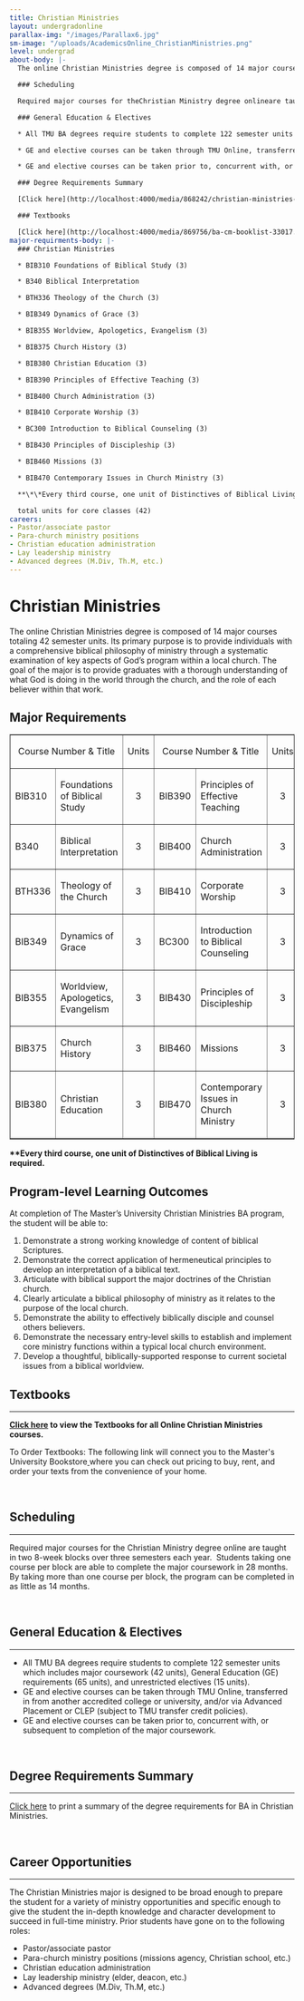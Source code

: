 ```yaml
---
title: Christian Ministries
layout: undergradonline
parallax-img: "/images/Parallax6.jpg"
sm-image: "/uploads/AcademicsOnline_ChristianMinistries.png"
level: undergrad
about-body: |-
  The online Christian Ministries degree is composed of 14 major courses totaling 42 semester units. Its primary purpose is to provide individuals with a comprehensive biblical philosophy of ministry through a systematic examination of key aspects of God’s program within a local church. The goal of the major is to provide graduates with a thorough understanding of what God is doing in the world through the church, and the role of each believer within that work.

  ### Scheduling

  Required major courses for theChristian Ministry degree onlineare taught in two 8-week blocks over three semesters each year. Students taking one course per block are able to complete the major coursework in 28 months. By taking more than one course per block, the program can be completed in as little as 14 months.

  ### General Education & Electives

  * All TMU BA degrees require students to complete 122 semester units which includes major coursework (42 units), General Education (GE) requirements (65 units), and unrestricted electives (15 units).

  * GE and elective courses can be taken through TMU Online, transferred in from another accredited college or university, and/or via Advanced Placement or CLEP (subject to TMU transfer credit policies).

  * GE and elective courses can be taken prior to, concurrent with, or subsequent to completion of the major coursework.

  ### Degree Requirements Summary

  [Click here](http://localhost:4000/media/868242/christian-ministries-dcp-online-cm_tmu.pdf "Christian Ministries - DCP Online CM_TMU.pdf")to print a summary of the degree requirements for BA in Christian Ministries.

  ### Textbooks

  [Click here](http://localhost:4000/media/869756/ba-cm-booklist-33017.pdf "BA-CM Booklist 3.30.17.pdf (1)") to view the Textbooks for all Online Christian Ministries courses.
major-requirments-body: |-
  ### Christian Ministries

  * BIB310 Foundations of Biblical Study (3)

  * B340 Biblical Interpretation

  * BTH336 Theology of the Church (3)

  * BIB349 Dynamics of Grace (3)

  * BIB355 Worldview, Apologetics, Evangelism (3)

  * BIB375 Church History (3)

  * BIB380 Christian Education (3)

  * BIB390 Principles of Effective Teaching (3)

  * BIB400 Church Administration (3)

  * BIB410 Corporate Worship (3)

  * BC300 Introduction to Biblical Counseling (3)

  * BIB430 Principles of Discipleship (3)

  * BIB460 Missions (3)

  * BIB470 Contemporary Issues in Church Ministry (3)

  **\*\*Every third course, one unit of Distinctives of Biblical Living is required.**

  total units for core classes (42)
careers:
- Pastor/associate pastor
- Para-church ministry positions
- Christian education administration
- Lay leadership ministry
- Advanced degrees (M.Div, Th.M, etc.)
---
```


<h1><span>Christian Ministries</span></h1>
<p>The online Christian Ministries degree is composed of 14 major courses totaling 42 semester units. Its primary purpose is to provide individuals with a comprehensive biblical philosophy of ministry through a systematic examination of key aspects of God’s program within a local church. The goal of the major is to provide graduates with a thorough understanding of what God is doing in the world through the church, and the role of each believer within that work.</p>
<h2>Major Requirements</h2>
<table border="1" cellspacing="0" cellpadding="5" width="100%">
<tbody>
<tr>
<td colspan="2">
<p align="center"><span>Course Number &amp; Title</span></p>
</td>
<td>
<p align="center"><span>Units</span></p>
</td>
<td colspan="2">
<p align="center"><span>Course Number &amp; Title</span></p>
</td>
<td>
<p align="center"><span>Units</span></p>
</td>
</tr>
<tr>
<td>
<p>BIB310</p>
</td>
<td>
<p>Foundations of Biblical Study</p>
</td>
<td>
<p align="center">3</p>
</td>
<td>
<p>BIB390</p>
</td>
<td>
<p>Principles of Effective Teaching</p>
</td>
<td>
<p align="center">3</p>
</td>
</tr>
<tr>
<td>
<p>B340</p>
</td>
<td>Biblical Interpretation</td>
<td>
<p style="text-align: center;">3</p>
</td>
<td>
<p>BIB400</p>
</td>
<td>
<p style="text-align: left;" align="center">Church Administration</p>
</td>
<td style="text-align: center;">3</td>
</tr>
<tr>
<td>
<p>BTH336</p>
</td>
<td>
<p>Theology of the Church</p>
</td>
<td>
<p align="center">3</p>
</td>
<td>
<p>BIB410</p>
</td>
<td>
<p>Corporate Worship</p>
</td>
<td>
<p align="center">3</p>
</td>
</tr>
<tr>
<td>
<p>BIB349</p>
</td>
<td>
<p>Dynamics of Grace</p>
</td>
<td>
<p align="center">3</p>
</td>
<td>
<p>BC300</p>
</td>
<td>
<p>Introduction to Biblical Counseling</p>
</td>
<td>
<p align="center">3</p>
</td>
</tr>
<tr>
<td>
<p>BIB355</p>
</td>
<td>
<p>Worldview, Apologetics, Evangelism</p>
</td>
<td>
<p align="center">3</p>
</td>
<td>
<p>BIB430</p>
</td>
<td>
<p>Principles of Discipleship</p>
</td>
<td>
<p align="center">3</p>
</td>
</tr>
<tr>
<td>
<p>BIB375</p>
</td>
<td>
<p>Church History</p>
</td>
<td>
<p align="center">3</p>
</td>
<td>
<p>BIB460</p>
</td>
<td>
<p>Missions</p>
</td>
<td>
<p align="center">3</p>
</td>
</tr>
<tr>
<td>
<p>BIB380</p>
</td>
<td>
<p>Christian Education</p>
</td>
<td>
<p align="center">3</p>
</td>
<td>
<p>BIB470</p>
</td>
<td>
<p>Contemporary Issues in Church Ministry</p>
</td>
<td>
<p align="center">3</p>
</td>
</tr>
</tbody>
</table>
<p><strong>**Every third course, one unit of Distinctives of Biblical Living is required.</strong></p>
<h2>Program-level Learning Outcomes</h2>
<p>At completion of The Master’s University Christian Ministries BA program, the student will be able to:</p>
<ol>
<li>Demonstrate a strong working knowledge of content of biblical Scriptures.</li>
<li>Demonstrate the correct application of hermeneutical principles to develop an interpretation of a biblical text.</li>
<li>Articulate with biblical support the major doctrines of the Christian church.</li>
<li>Clearly articulate a biblical philosophy of ministry as it relates to the purpose of the local church.</li>
<li>Demonstrate the ability to effectively biblically disciple and counsel others believers.</li>
<li>Demonstrate the necessary entry-level skills to establish and implement core ministry functions within a typical local church environment.</li>
<li>Develop a thoughtful, biblically-supported response to current societal issues from a biblical worldview.</li>
</ol>
<p><span style="color: #99aece; font-family: 'Century Gothic', Helvetica, Arial, sans-serif; font-size: 19px; line-height: 23px;"><span style="color: #99aece; font-family: 'Century Gothic', Helvetica, Arial, sans-serif; font-size: 19px; line-height: 23px;"><span style="color: #616161; font-family: Raleway, sans-serif; font-size: 22px; font-weight: 800; line-height: 28px;"> <!--StartFragment--></span></span></span></p>
<h2>Textbooks</h2>
<div><hr /></div>
<p style="text-align: left;"><strong><a href="/media/869756/ba-cm-booklist-33017.pdf" title="BA-CM Booklist 3.30.17.pdf (1)">Click here</a> to view the Textbooks for all Online Christian Ministries courses.</strong></p>
<p>To Order Textbooks: The following link will connect you to the Master's University Bookstore<a href="http://www.cbamatthews.com/masterscoll/buy_main.asp"> </a>where you can check out pricing to buy, rent, and order your texts from the convenience of your home.</p>
<p> </p>
<p><span style="color: #99aece; font-family: 'Century Gothic', Helvetica, Arial, sans-serif; font-size: 19px; line-height: 23px;"><span style="color: #99aece; font-family: 'Century Gothic', Helvetica, Arial, sans-serif; font-size: 19px; line-height: 23px;"><span style="color: #616161; font-family: Raleway, sans-serif; font-size: 22px; font-weight: 800; line-height: 28px;"> <!--StartFragment--></span></span></span></p>
<h2>Scheduling</h2>
<div><hr /></div>
<p>Required major courses for the <span>Christian Ministry degree online</span> are taught in two 8-week blocks over three semesters each year.  Students taking one course per block are able to complete the major coursework in 28 months.  By taking more than one course per block, the program can be completed in as little as 14 months.</p>
<p> </p>
<p><span style="color: #616161; font-family: Raleway, sans-serif; font-size: 22px; font-weight: 800; line-height: 28px;"> <!--StartFragment--></span></p>
<h2>General Education &amp; Electives</h2>
<div><hr /></div>
<ul>
<li>All TMU BA degrees require students to complete 122 semester units which includes major coursework (42 units), General Education (GE) requirements (65 units), and unrestricted electives (15 units).</li>
<li>GE and elective courses can be taken through TMU Online, transferred in from another accredited college or university, and/or via Advanced Placement or CLEP (subject to TMU transfer credit policies).</li>
<li>GE and elective courses can be taken prior to, concurrent with, or subsequent to completion of the major coursework.</li>
</ul>
<p> </p>
<h2>Degree Requirements Summary</h2>
<div><hr /></div>
<p><a href="/media/868242/christian-ministries-dcp-online-cm_tmu.pdf" title="Christian Ministries - DCP Online CM_TMU.pdf">Click here</a> to print a summary of the degree requirements for BA in Christian Ministries.</p>
<p> </p>
<h2>Career Opportunities</h2>
<hr />
<p>The Christian Ministries major is designed to be broad enough to prepare the student for a variety of ministry opportunities and specific enough to give the student the in-depth knowledge and character development to succeed in full-time ministry. Prior students have gone on to the following roles:</p>
<ul>
<li>Pastor/associate pastor</li>
<li>Para-church ministry positions (missions agency, Christian school, etc.)</li>
<li>Christian education administration</li>
<li>Lay leadership ministry (elder, deacon, etc.)</li>
<li>Advanced degrees (M.Div, Th.M, etc.)</li>
</ul>
